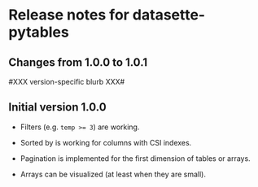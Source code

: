 # Release notes for datasette-pytables


## Changes from 1.0.0 to 1.0.1

  #XXX version-specific blurb XXX#


## Initial version 1.0.0

* Filters (e.g. `temp >= 3`) are working.

* Sorted by is working for columns with CSI indexes.

* Pagination is implemented for the first dimension of tables or arrays.

* Arrays can be visualized (at least when they are small).
